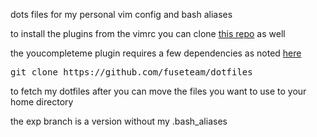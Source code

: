dots files for my personal vim config and bash aliases

to install the plugins from the vimrc you can clone [this repo](https://github.com/VundleVim/Vundle.vim) as well

the youcompleteme plugin requires a few dependencies as noted [here](https://vimawesome.com/plugin/youcompleteme)

<pre>git clone https://github.com/fuseteam/dotfiles</pre> to fetch my dotfiles after you can move the files you want to use to your home directory
the exp branch is a version without my .bash_aliases
